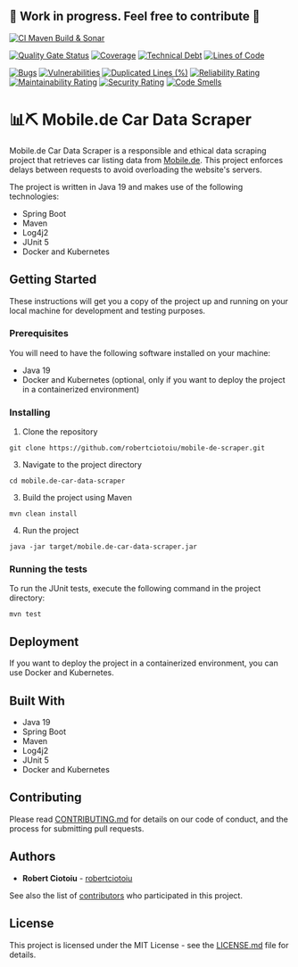 ## **🚧 Work in progress. Feel free to contribute 🤝**

[![CI Maven Build & Sonar](https://github.com/robertciotoiu/mobile-de-car-data-collector/actions/workflows/build-and-sonar-analysis-main.yml/badge.svg?branch=main)](https://github.com/robertciotoiu/mobile-de-car-data-collector/actions/workflows/build-and-sonar-analysis-main.yml)

[![Quality Gate Status](https://sonarcloud.io/api/project_badges/measure?project=robertciotoiu_mobile-de-scraper&metric=alert_status)](https://sonarcloud.io/summary/new_code?id=robertciotoiu_mobile-de-scraper)
[![Coverage](https://sonarcloud.io/api/project_badges/measure?project=robertciotoiu_mobile-de-scraper&metric=coverage)](https://sonarcloud.io/summary/new_code?id=robertciotoiu_mobile-de-scraper)
[![Technical Debt](https://sonarcloud.io/api/project_badges/measure?project=robertciotoiu_mobile-de-scraper&metric=sqale_index)](https://sonarcloud.io/summary/new_code?id=robertciotoiu_mobile-de-scraper)
[![Lines of Code](https://sonarcloud.io/api/project_badges/measure?project=robertciotoiu_mobile-de-scraper&metric=ncloc)](https://sonarcloud.io/summary/new_code?id=robertciotoiu_mobile-de-scraper)

[![Bugs](https://sonarcloud.io/api/project_badges/measure?project=robertciotoiu_mobile-de-scraper&metric=bugs)](https://sonarcloud.io/summary/new_code?id=robertciotoiu_mobile-de-scraper) [![Vulnerabilities](https://sonarcloud.io/api/project_badges/measure?project=robertciotoiu_mobile-de-scraper&metric=vulnerabilities)](https://sonarcloud.io/summary/new_code?id=robertciotoiu_mobile-de-scraper) [![Duplicated Lines (%)](https://sonarcloud.io/api/project_badges/measure?project=robertciotoiu_mobile-de-scraper&metric=duplicated_lines_density)](https://sonarcloud.io/summary/new_code?id=robertciotoiu_mobile-de-scraper) [![Reliability Rating](https://sonarcloud.io/api/project_badges/measure?project=robertciotoiu_mobile-de-scraper&metric=reliability_rating)](https://sonarcloud.io/summary/new_code?id=robertciotoiu_mobile-de-scraper) [![Maintainability Rating](https://sonarcloud.io/api/project_badges/measure?project=robertciotoiu_mobile-de-scraper&metric=sqale_rating)](https://sonarcloud.io/summary/new_code?id=robertciotoiu_mobile-de-scraper) [![Security Rating](https://sonarcloud.io/api/project_badges/measure?project=robertciotoiu_mobile-de-scraper&metric=security_rating)](https://sonarcloud.io/summary/new_code?id=robertciotoiu_mobile-de-scraper) [![Code Smells](https://sonarcloud.io/api/project_badges/measure?project=robertciotoiu_mobile-de-scraper&metric=code_smells)](https://sonarcloud.io/summary/new_code?id=robertciotoiu_mobile-de-scraper)

# 📊⛏ Mobile.de Car Data Scraper 

Mobile.de Car Data Scraper is a responsible and ethical data scraping project that retrieves car listing data from [Mobile.de](https://www.mobile.de/). This project enforces delays between requests to avoid overloading the website's servers.

The project is written in Java 19 and makes use of the following technologies:
- Spring Boot
- Maven
- Log4j2
- JUnit 5
- Docker and Kubernetes

## Getting Started

These instructions will get you a copy of the project up and running on your local machine for development and testing purposes.

### Prerequisites

You will need to have the following software installed on your machine:
- Java 19
- Docker and Kubernetes (optional, only if you want to deploy the project in a containerized environment)

### Installing

1. Clone the repository

```git clone https://github.com/robertciotoiu/mobile-de-scraper.git```

3. Navigate to the project directory

```cd mobile.de-car-data-scraper```

3. Build the project using Maven

```mvn clean install```

4. Run the project

```java -jar target/mobile.de-car-data-scraper.jar```


### Running the tests

To run the JUnit tests, execute the following command in the project directory:

```mvn test```


## Deployment

If you want to deploy the project in a containerized environment, you can use Docker and Kubernetes.

## Built With

- Java 19
- Spring Boot
- Maven
- Log4j2
- JUnit 5
- Docker and Kubernetes

## Contributing

Please read [CONTRIBUTING.md](CONTRIBUTING.md) for details on our code of conduct, and the process for submitting pull requests.

## Authors

* **Robert Ciotoiu** - [robertciotoiu](https://github.com/robertciotoiu)

See also the list of [contributors](https://github.com/robertciotoiu/mobile-de-scraper/contributors) who participated in this project.

## License

This project is licensed under the MIT License - see the [LICENSE.md](LICENSE.md) file for details.
